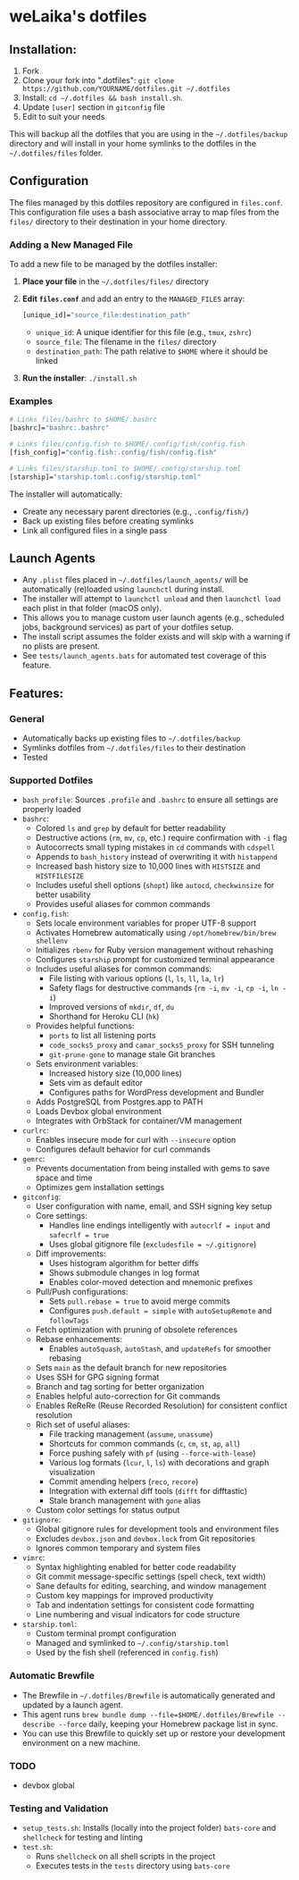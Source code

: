 weLaika's dotfiles
===============================

## Installation:

1. Fork
2. Clone your fork into ".dotfiles":
   `git clone https://github.com/YOURNAME/dotfiles.git ~/.dotfiles`
3. Install:
   `cd ~/.dotfiles && bash install.sh`.
4. Update `[user]` section in `gitconfig` file
5. Edit to suit your needs


This will backup all the dotfiles that you are using in the `~/.dotfiles/backup`
directory and will install in your home symlinks to the dotfiles in the
`~/.dotfiles/files` folder.

## Configuration

The files managed by this dotfiles repository are configured in `files.conf`. This configuration file uses a bash associative array to map files from the `files/` directory to their destination in your home directory.

### Adding a New Managed File

To add a new file to be managed by the dotfiles installer:

1. **Place your file** in the `~/.dotfiles/files/` directory
2. **Edit `files.conf`** and add an entry to the `MANAGED_FILES` array:
   ```bash
   [unique_id]="source_file:destination_path"
   ```
   - `unique_id`: A unique identifier for this file (e.g., `tmux`, `zshrc`)
   - `source_file`: The filename in the `files/` directory
   - `destination_path`: The path relative to `$HOME` where it should be linked

3. **Run the installer**: `./install.sh`

### Examples

```bash
# Links files/bashrc to $HOME/.bashrc
[bashrc]="bashrc:.bashrc"

# Links files/config.fish to $HOME/.config/fish/config.fish
[fish_config]="config.fish:.config/fish/config.fish"

# Links files/starship.toml to $HOME/.config/starship.toml
[starship]="starship.toml:.config/starship.toml"
```

The installer will automatically:
- Create any necessary parent directories (e.g., `.config/fish/`)
- Back up existing files before creating symlinks
- Link all configured files in a single pass

## Launch Agents

* Any `.plist` files placed in `~/.dotfiles/launch_agents/` will be automatically (re)loaded using `launchctl` during install.
* The installer will attempt to `launchctl unload` and then `launchctl load` each plist in that folder (macOS only).
* This allows you to manage custom user launch agents (e.g., scheduled jobs, background services) as part of your dotfiles setup.
* The install script assumes the folder exists and will skip with a warning if no plists are present.
* See `tests/launch_agents.bats` for automated test coverage of this feature.

## Features:

### General
* Automatically backs up existing files to `~/.dotfiles/backup`
* Symlinks dotfiles from `~/.dotfiles/files` to their destination
* Tested

### Supported Dotfiles
* `bash_profile`: Sources `.profile` and `.bashrc` to ensure all settings are properly loaded
* `bashrc`:
  - Colored `ls` and `grep` by default for better readability
  - Destructive actions (`rm`, `mv`, `cp`, etc.) require confirmation with `-i` flag
  - Autocorrects small typing mistakes in `cd` commands with `cdspell`
  - Appends to `bash_history` instead of overwriting it with `histappend`
  - Increased bash history size to 10,000 lines with `HISTSIZE` and `HISTFILESIZE`
  - Includes useful shell options (`shopt`) like `autocd`, `checkwinsize` for better usability
  - Provides useful aliases for common commands
* `config.fish`:
  - Sets locale environment variables for proper UTF-8 support
  - Activates Homebrew automatically using `/opt/homebrew/bin/brew shellenv`
  - Initializes `rbenv` for Ruby version management without rehashing
  - Configures `starship` prompt for customized terminal appearance
  - Includes useful aliases for common commands:
    - File listing with various options (`l`, `ls`, `ll`, `la`, `lr`)
    - Safety flags for destructive commands (`rm -i`, `mv -i`, `cp -i`, `ln -i`)
    - Improved versions of `mkdir`, `df`, `du`
    - Shorthand for Heroku CLI (`hk`)
  - Provides helpful functions:
    - `ports` to list all listening ports
    - `code_socks5_proxy` and `camar_socks5_proxy` for SSH tunneling
    - `git-prune-gone` to manage stale Git branches
  - Sets environment variables:
    - Increased history size (10,000 lines)
    - Sets vim as default editor
    - Configures paths for WordPress development and Bundler
  - Adds PostgreSQL from Postgres.app to PATH
  - Loads Devbox global environment
  - Integrates with OrbStack for container/VM management
* `curlrc`:
  - Enables insecure mode for curl with `--insecure` option
  - Configures default behavior for curl commands
* `gemrc`:
  - Prevents documentation from being installed with gems to save space and time
  - Optimizes gem installation settings
* `gitconfig`:
  - User configuration with name, email, and SSH signing key setup
  - Core settings:
    - Handles line endings intelligently with `autocrlf = input` and `safecrlf = true`
    - Uses global gitignore file (`excludesfile = ~/.gitignore`)
  - Diff improvements:
    - Uses histogram algorithm for better diffs
    - Shows submodule changes in log format
    - Enables color-moved detection and mnemonic prefixes
  - Pull/Push configurations:
    - Sets `pull.rebase = true` to avoid merge commits
    - Configures `push.default = simple` with `autoSetupRemote` and `followTags`
  - Fetch optimization with pruning of obsolete references
  - Rebase enhancements:
    - Enables `autoSquash`, `autoStash`, and `updateRefs` for smoother rebasing
  - Sets `main` as the default branch for new repositories
  - Uses SSH for GPG signing format
  - Branch and tag sorting for better organization
  - Enables helpful auto-correction for Git commands
  - Enables ReReRe (Reuse Recorded Resolution) for consistent conflict resolution
  - Rich set of useful aliases:
    - File tracking management (`assume`, `unassume`)
    - Shortcuts for common commands (`c`, `cm`, `st`, `ap`, `all`)
    - Force pushing safely with `pf` (using `--force-with-lease`)
    - Various log formats (`lcur`, `l`, `ls`) with decorations and graph visualization
    - Commit amending helpers (`reco`, `recore`)
    - Integration with external diff tools (`difft` for difftastic)
    - Stale branch management with `gone` alias
  - Custom color settings for status output
* `gitignore`:
  - Global gitignore rules for development tools and environment files
  - Excludes `devbox.json` and `devbox.lock` from Git repositories
  - Ignores common temporary and system files
* `vimrc`:
  - Syntax highlighting enabled for better code readability
  - Git commit message-specific settings (spell check, text width)
  - Sane defaults for editing, searching, and window management
  - Custom key mappings for improved productivity
  - Tab and indentation settings for consistent code formatting
  - Line numbering and visual indicators for code structure
* `starship.toml`:
  - Custom terminal prompt configuration
  - Managed and symlinked to `~/.config/starship.toml`
  - Used by the fish shell (referenced in `config.fish`)


### Automatic Brewfile

* The Brewfile in `~/.dotfiles/Brewfile` is automatically generated and updated by a launch agent.
* This agent runs `brew bundle dump --file=$HOME/.dotfiles/Brewfile --describe --force` daily, keeping your Homebrew package list in sync.
* You can use this Brewfile to quickly set up or restore your development environment on a new machine.

### TODO

- devbox global

### Testing and Validation
* `setup_tests.sh`: Installs (locally into the project folder) `bats-core` and
  `shellcheck` for testing and linting
* `test.sh`:
  - Runs `shellcheck` on all shell scripts in the project
  - Executes tests in the `tests` directory using `bats-core`
